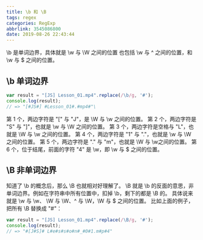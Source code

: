 ```yaml
---
title: \b 和 \B
tags: regex
categories: RegExp
abbrlink: 3545086800
date: 2019-08-26 22:43:44
---
```


\b 是单词边界，具体就是 \w 与 \W 之间的位置
也包括 \w 与 ^ 之间的位置，和 \w 与 $ 之间的位置。

<!-- more -->

## \b 单词边界

```js
var result = "[JS] Lesson_01.mp4".replace(/\b/g, '#');
console.log(result); 
// => "[#JS#] #Lesson_01#.#mp4#"\

```

第 1 个，两边字符是 "[" 与 "J"，是 \W 与 \w 之间的位置。
第 2 个，两边字符是 "S" 与 "]"，也就是 \w 与 \W 之间的位置。
第 3 个，两边字符是空格与 "L"，也就是 \W 与 \w 之间的位置。
第 4 个，两边字符是 "1" 与 "."，也就是 \w 与 \W 之间的位置。
第 5 个，两边字符是 "." 与 "m"，也就是 \W 与 \w之间的位置。
第 6 个，位于结尾，前面的字符 "4" 是 \w，即 \w 与 $ 之间的位置。

## \B 非单词边界

知道了 \b 的概念后，那么 \B 也就相对好理解了。
\B 就是 \b 的反面的意思，非单词边界。例如在字符串中所有位置中，扣掉 \b，剩下的都是 \B 的。
具体说来就是 \w 与 \w、 \W 与 \W、^ 与 \W，\W 与 $ 之间的位置。
比如上面的例子，把所有 \B 替换成 "#"：

```js
var result = "[JS] Lesson_01.mp4".replace(/\B/g, '#');
console.log(result);
// => "#[J#S]# L#e#s#s#o#n#_#0#1.m#p#4"

```


